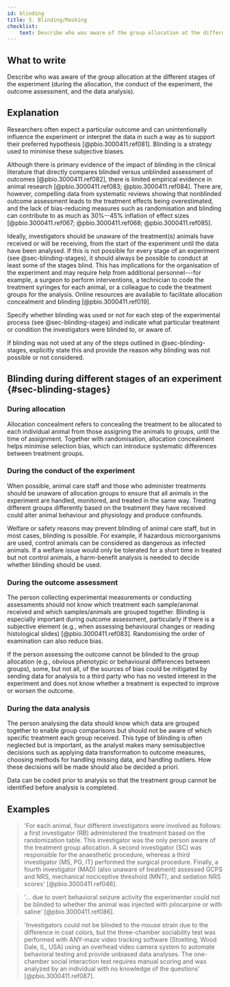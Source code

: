 ```yaml
---
id: blinding
title: 5. Blinding/Masking
checklist: 
    text: Describe who was aware of the group allocation at the different stages of the experiment (during the allocation, the conduct of the experiment, the outcome assessment, and the data analysis).
---
```


## What to write

Describe who was aware of the group allocation at the different stages
of the experiment (during the allocation, the conduct of the experiment,
the outcome assessment, and the data analysis).

## Explanation

Researchers often expect a particular outcome and can
unintentionally influence the experiment or interpret the data in such a
way as to support their preferred hypothesis [@pbio.3000411.ref081].
Blinding is a strategy used to minimise these subjective biases.

Although there is primary evidence of the impact of blinding in the
clinical literature that directly compares blinded versus unblinded
assessment of outcomes [@pbio.3000411.ref082], there is limited
empirical evidence in animal research
[@pbio.3000411.ref083; @pbio.3000411.ref084]. There are, however,
compelling data from systematic reviews showing that nonblinded outcome
assessment leads to the treatment effects being overestimated, and the
lack of bias-reducing measures such as randomisation and blinding can
contribute to as much as 30%--45% inflation of effect sizes
[@pbio.3000411.ref067; @pbio.3000411.ref068; @pbio.3000411.ref085].

Ideally, investigators should be unaware of the treatment(s) animals
have received or will be receiving, from the start of the experiment
until the data have been analysed. If this is not possible for every
stage of an experiment (see @sec-blinding-stages), it should always be
possible to conduct at least some of the stages blind. This has
implications for the organisation of the experiment and may require help
from additional personnel---for example, a surgeon to perform
interventions, a technician to code the treatment syringes for each
animal, or a colleague to code the treatment groups for the analysis.
Online resources are available to facilitate allocation concealment and
blinding [@pbio.3000411.ref019].

Specify whether blinding was used or not for each step of the
experimental process (see @sec-blinding-stages) and indicate what
particular treatment or condition the investigators were blinded to, or
aware of.

If blinding was not used at any of the steps outlined in @sec-blinding-stages, explicitly state this
and provide the reason why blinding was not possible or not considered.

## Blinding during different stages of an experiment {#sec-blinding-stages}

### During allocation

Allocation concealment refers to concealing the treatment to be
allocated to each individual animal from those assigning the animals to
groups, until the time of assignment. Together with randomisation,
allocation concealment helps minimise selection bias, which can
introduce systematic differences between treatment groups.

### During the conduct of the experiment

When possible, animal care staff and those who administer treatments
should be unaware of allocation groups to ensure that all animals in the
experiment are handled, monitored, and treated in the same way. Treating
different groups differently based on the treatment they have received
could alter animal behaviour and physiology and produce confounds.

Welfare or safety reasons may prevent blinding of animal care staff, but
in most cases, blinding is possible. For example, if hazardous
microorganisms are used, control animals can be considered as dangerous
as infected animals. If a welfare issue would only be tolerated for a
short time in treated but not control animals, a harm-benefit analysis
is needed to decide whether blinding should be used.

### During the outcome assessment

The person collecting experimental measurements or conducting
assessments should not know which treatment each sample/animal received
and which samples/animals are grouped together. Blinding is especially
important during outcome assessment, particularly if there is a
subjective element (e.g., when assessing behavioural changes or reading
histological slides) [@pbio.3000411.ref083]. Randomising the order
of examination can also reduce bias.

If the person assessing the outcome cannot be blinded to the group
allocation (e.g., obvious phenotypic or behavioural differences between
groups), some, but not all, of the sources of bias could be mitigated by
sending data for analysis to a third party who has no vested interest in
the experiment and does not know whether a treatment is expected to
improve or worsen the outcome.

### During the data analysis

The person analysing the data should know which data are grouped
together to enable group comparisons but should not be aware of which
specific treatment each group received. This type of blinding is often
neglected but is important, as the analyst makes many semisubjective
decisions such as applying data transformation to outcome measures,
choosing methods for handling missing data, and handling outliers. How
these decisions will be made should also be decided a priori.

Data can be coded prior to analysis so that the treatment group cannot
be identified before analysis is completed.

## Examples

> 'For each animal, four different investigators were involved as follows:
a first investigator (RB) administered the treatment based on the
randomization table. This investigator was the only person aware of the
treatment group allocation. A second investigator (SC) was responsible
for the anaesthetic procedure, whereas a third investigator (MS, PG, IT)
performed the surgical procedure. Finally, a fourth investigator (MAD)
(also unaware of treatment) assessed GCPS and NRS, mechanical
nociceptive threshold (MNT), and sedation NRS scores'
[@pbio.3000411.ref046].

> '... due to overt behavioral seizure activity the experimenter could not
be blinded to whether the animal was injected with pilocarpine or with
saline' [@pbio.3000411.ref086].

> 'Investigators could not be blinded to the mouse strain due to the
difference in coat colors, but the three-chamber sociability test was
performed with ANY-maze video tracking software (Stoelting, Wood Dale,
IL, USA) using an overhead video camera system to automate behavioral
testing and provide unbiased data analyses. The one-chamber social
interaction test requires manual scoring and was analyzed by an
individual with no knowledge of the questions'
[@pbio.3000411.ref087].
